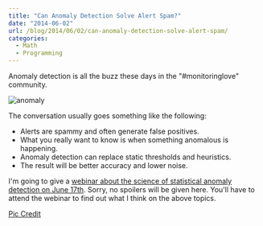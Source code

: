 ```yaml
---
title: "Can Anomaly Detection Solve Alert Spam?"
date: "2014-06-02"
url: /blog/2014/06/02/can-anomaly-detection-solve-alert-spam/
categories:
  - Math
  - Programming
---
```


Anomaly detection is all the buzz these days in the "#monitoringlove" community.

![anomaly][anomaly] 

The conversation usually goes something like the following:

* Alerts are spammy and often generate false positives.
* What you really want to know is when something anomalous is happening.
* Anomaly detection can replace static thresholds and heuristics.
* The result will be better accuracy and lower noise.

I'm going to give a [webinar about the science of statistical anomaly detection on June 17th][webinar]. Sorry, no spoilers will be given here. You'll have to attend the webinar to find out what I think on the above topics.

[Pic Credit](https://www.flickr.com/photos/matthileo/3888057995/)


[webinar]: https://vividcortex.com/anomaly-detection-webinar/
[anomaly]: /media/2014/06/anomaly.jpg


